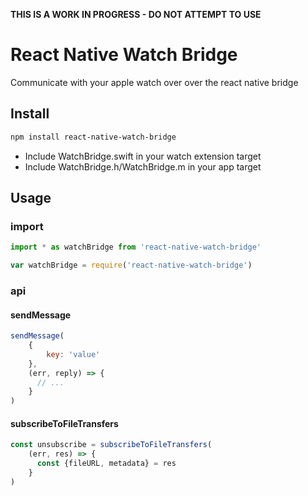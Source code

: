 **THIS IS A WORK IN PROGRESS - DO NOT ATTEMPT TO USE**

# React Native Watch Bridge

Communicate with your apple watch over over the react native bridge

## Install

```bash
npm install react-native-watch-bridge
```

* Include WatchBridge.swift in your watch extension target
* Include WatchBridge.h/WatchBridge.m in your app target

## Usage

### import

```js
import * as watchBridge from 'react-native-watch-bridge'
```

```js
var watchBridge = require('react-native-watch-bridge')
```

### api

#### sendMessage

```js
sendMessage(
    {
        key: 'value'
    },
    (err, reply) => {
      // ...
    }
)
```

#### subscribeToFileTransfers

```js
const unsubscribe = subscribeToFileTransfers(
    (err, res) => {
      const {fileURL, metadata} = res
    }
)
```
